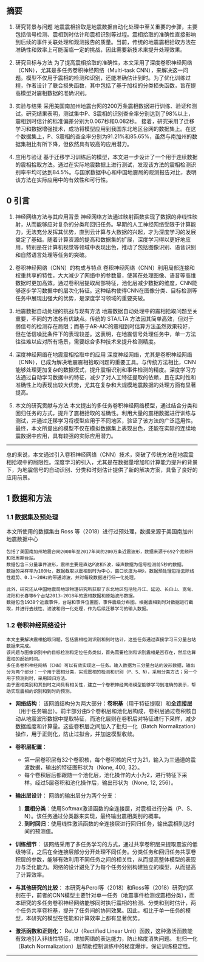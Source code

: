 ## 摘要
1. 研究背景与问题
地震震相拾取是地震数据自动化处理中至关重要的步骤，主要包括信号检测、震相到时估计和震相识别等过程。震相拾取的准确性直接影响到后续的事件关联处理和观测报告的质量。当前，传统的地震震相拾取方法在准确性和效率上可能面临一定的挑战，因此需要新技术来提升处理效果。

2. 研究目标与方法
为了提高震相拾取的准确性，本文采用了深度卷积神经网络（CNN），尤其是多任务卷积神经网络（Multi-task CNN），来解决这一问题。模型不仅用于震相的检测和识别，还能准确估计到时。为了优化训练过程，作者设计了联合损失函数，其中包括了基于加权的分类损失函数，旨在提高模型对震相数据的准确识别。

3. 实验与结果
采用美国南加州地震台网的200万条震相数据进行训练、验证和测试。研究结果表明，测试集中P、S震相的识别查全率分别达到了98%以上，震相到时估计的标准偏差分别为0.067秒和0.082秒。
接着，研究采用了迁移学习和数据增强技术，成功将模型应用到我国东北地区台网的数据集上。在这个数据集上，P、S震相的查全率分别为91.21%和85.65%，虽然与南加州的数据集相比有所下降，但依然具有较高的应用潜力。

4. 应用与验证
基于迁移学习训练后的模型，本文进一步设计了一个用于连续数据的震相拾取方法。通过在实际地震数据上进行测试，发现该方法的震相检测识别率平均可达到84.5%。与国家数据中心和中国地震局的观测报告对比，表明该方法在实际应用中的有效性和可行性。

## 0 引言
1. 神经网络方法与其应用背景
神经网络方法通过映射函数实现了数据的非线性映射，从而能够应对复杂的分类和回归任务。早期的人工神经网络受限于计算能力，无法充分发挥其优势，直到云计算与大数据的兴起，才为深度学习的发展奠定了基础。随着计算资源的提高和数据集的扩展，深度学习得以更好地应用，特别是在计算机视觉等领域中表现出色，推动了包括图像识别、语音识别和自然语言处理等任务的突破。

2. 卷积神经网络（CNN）的构成与特点
卷积神经网络（CNN）利用局部连接和权重共享的特性，大大减少了网络中的参数量，使其在处理图像、语音等高维数据时更加高效。通过卷积层提取局部特征，池化层减少数据的维度，CNN能够逐步学习数据中的层次化特征。这种结构使得CNN在图像分类、目标检测等任务中展现出强大的优势，是深度学习领域的重要突破。

3. 地震数据自动处理的挑战与现有方法
地震数据自动处理中的震相拾取问题至关重要，不同的方法各有优缺点。传统的 STA/LTA 方法因其简单高效，但对于弱信号的检测存在局限；而基于AR-AIC的震相到时估算方法虽然效果较好，但在低信噪比条件下的表现较差。这表明，在地震信号处理任务中，单一方法往往难以应对所有场景，需要综合多种技术来提升检测精度。

4. 深度神经网络在地震震相拾取中的应用
深度神经网络，尤其是卷积神经网络（CNN），已成为解决地震震相拾取问题的重要工具。与传统方法相比，CNN能够处理更加复杂的数据模式，提升震相识别和事件检测的精度。深度学习方法通过自动学习数据中的特征，减少了对人工特征提取的依赖，且在实时性和准确性上均表现出较大优势，尤其在复杂和大规模地震数据的处理方面有显著提高。

 5. 本文的研究贡献与方法
本文提出的多任务卷积神经网络模型，通过结合分类和回归任务的方式，提升了震相拾取的准确性。利用大量的震相数据进行训练与测试，并通过迁移学习将模型应用于不同地区，验证了该方法的广泛适用性。最终，本文所提出的模型不仅在模拟数据集上表现出色，还能在实际的连续地震数据中应用，具有较强的实际应用潜力。

---
总的来说，本文通过引入卷积神经网络（CNN）技术，突破了传统方法在地震震相拾取中的局限性。深度学习的引入，尤其是在数据量增加和计算能力提升的背景下，为地震信号的自动识别、分类和时刻估计提供了新的解决方案，具备了良好的应用前景。

## 1  数据和方法
### 1.1 数据集及预处理
本文所使用的数据集由 Ross 等（2018）进行过预处理，数据来源于美国南加州地震数据中心
```
包括了美国南加州地震台网2000年至2017年间的200万条近震波形，数据来源于692个宽频带和短周期台站。
数据包含三分量事件波形，震相主要是直达P波和S波，噪声数据为信号检测前5秒的数据。
数据的采样率为100Hz，数据截取以震相到时为中心，窗口长度为4秒。数据预处理包括去除线性趋势、0.1～20Hz的带通滤波，并对每段数据进行归一化处理。

此外，研究还从中国地震局地球物理研究所获取了东北地区包括牡丹江、延边、长白山、宽甸、沈阳和长春等6个台站2013-2018年的震相数据和原始波形数据。
数据包含1938个近震事件，台站和事件位置图，事件震级分布图。根据震相到时对数据进行截取，并进行去线性、滤波和归一化处理，作为后续迁移学习的输入数据。
```
### 1.2 卷积神经网络设计
```
本文主要解决震相拾取问题，包括震相检测识别和到时估计，这些任务通过直接学习三分量台站数据来完成。
该问题与图像识别中的目标检测和定位任务类似，首先需要检测和识别震相是否存在，然后估算震相的起始时间。
多任务卷积神经网络（CNN）可以有效实现这一任务。输入数据为三分量台站的波形数据，输出分为两个部分：一个用于震相分类，实现震相的检测和识别（P、S、N），采用分类方法；另一个用于预测到时，采用回归方法。
由于震相类别和其到时之间具有相关性，建立一个卷积神经网络模型能够学习到准确的表示，帮助实现震相的识别和到时的预测。

```
- **网络结构**：
  该网络结构分为两大部分：**卷积基**（用于特征提取）和**全连接层**（用于任务输出）。前半部分由5个卷积层和池化层构成，卷积层通过卷积核自动从地震波形数据中提取特征，而池化层则在卷积后对特征进行下采样，减少数据维度和计算量。这些卷积层之间加入了批归一化（Batch Normalization）操作，用于正则化，防止过拟合，并加速模型收敛。

- **卷积层配置**：
  - 第一层卷积层有32个卷积核，每个卷积核的尺寸为21，输入为三通道的震波数据，输出的特征图形状为（None, 400, 32）。
  - 每个卷积层后都跟随一个池化层，池化操作的大小为2，进行特征下采样。经过5层卷积和池化操作后，输出形状为（None, 12, 256）。

- **输出层设计**：
  网络的输出层分为两个分支：
  1. **震相分类**：使用Softmax激活函数的全连接层，对震相进行分类（P、S、N）。该任务通过分类器来实现，最终输出震相类别的概率。
  2. **到时回归**：使用线性激活函数的全连接层进行回归任务，输出震相到达时间的预测值。

- **训练细节**：
  该网络采用了多任务学习的方式，通过共享卷积层来提取震波的低级特征，之后在全连接层部分分开处理不同任务。分类任务和回归任务共享卷积层的参数，能够有效利用不同任务之间的相关性，从而提高整体模型的表现力与泛化能力。网络的设计避免了为每个任务分别构建独立的模型，从而提高了计算效率。

- **与其他研究的比较**：
  本研究与Perol等（2018）和Ross等（2018）研究的区别在于，前者的CNN模型主要针对单一任务（地震事件检测或震相分类），而本研究的多任务卷积神经网络能够同时执行震相的检测、分类和到时估计，两个任务共享卷积基，提升了任务间的协同效果。因此，相比于单一任务的模型，本研究的模型在性能和计算效率上都有显著优势。

- **激活函数和正则化**：
  ReLU（Rectified Linear Unit）函数，这种激活函数能有效地引入非线性特征，增加网络的表达能力，防止梯度消失问题。
  批归一化（Batch Normalization）层帮助控制训练中的梯度爆炸，保证训练稳定性。
---






